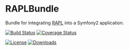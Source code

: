 # RAPLBundle

Bundle for integrating [RAPL](https://github.com/rapl/rapl) into a Symfony2 application.

[![Build Status](https://api.travis-ci.org/rapl/RAPLBundle.svg?branch=master)](https://travis-ci.org/rapl/RAPLBundle)
[![Coverage Status](http://img.shields.io/coveralls/rapl/RAPLBundle.svg)](https://coveralls.io/r/rapl/RAPLBundle)

[![License](http://img.shields.io/packagist/l/rapl/rapl-bundle.svg)](https://github.com/rapl/RAPLBundle/blob/master/LICENSE)
[![Downloads](http://img.shields.io/packagist/dm/rapl/rapl-bundle.svg)](https://packagist.org/packages/rapl/rapl-bundle)
